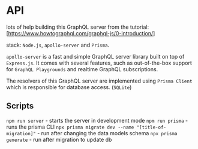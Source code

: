 # API 

lots of help building this GraphQL server from the tutorial: [https://www.howtographql.com/graphql-js/0-introduction/]


stack: `Node.js`, `apollo-server` and `Prisma`.

`apollo-server` is a fast and simple GraphQL server library built on top of `Express.js`. It comes with several features, such as out-of-the-box support for `GraphQL Playgrounds` and realtime GraphQL subscriptions.

The resolvers of this GraphQL server are implemented using `Prisma Client` which is responsible for database access. (`SQLite`)

## Scripts
`npm run server` - starts the server in development mode
`npm run prisma` - runs the prisma CLI
`npx prisma migrate dev --name "[title-of-migration]"` - run after changing the data models schema
`npx prisma generate` - run after migration to update db